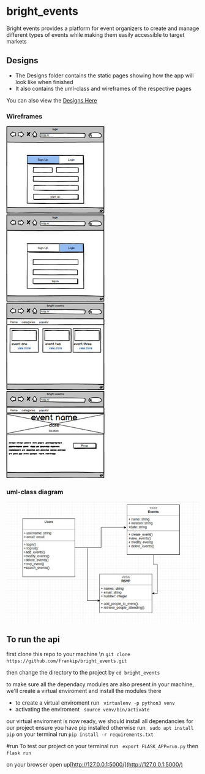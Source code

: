 # bright_events
Bright events provides a platform for event organizers to create and manage different types of events while making them easily accessible to target markets

## Designs ##
* The Designs folder contains the static pages showing how the app will look like when finished
* It also contains the uml-class and wireframes of the respective pages

You can also view the [Designs Here](https://confident-colden-f872a4.netlify.com/sign-in.html)

### Wireframes ###
![Alt sign-up](https://github.com/frankip/bright_events/blob/master/designs/wireframes/registration%20page.jpeg)
![Alt sign-in](https://github.com/frankip/bright_events/blob/master/designs/wireframes/login%20page.jpeg)
![Alt homepage](https://github.com/frankip/bright_events/blob/master/designs/wireframes/index.html.jpeg)
![Alt event details](https://github.com/frankip/bright_events/blob/master/designs/wireframes/details%20page.jpeg)

### uml-class diagram ###
![Alt Uml-diagram](https://github.com/frankip/bright_events/blob/master/designs/wireframes/uml.jpeg)

## To run the api  ##
first clone this repo to your machine \n
 ``` git clone https://github.com/frankip/bright_events.git ```

then change the directory to the project by 
``` cd bright_events ```

to make sure all the dependacy modules are also present in your machine,
we'll create a virtual enviroment and install the modules there

* to create a virtual enviroment run
    ``` virtualenv -p python3 venv```
* activating the enviroment
    ``` source venv/bin/activate```

our virtual enviroment is now ready, we should install all dependancies for our project
ensure you have pip installed otherwise 
run ``` sudo apt install pip```
on your terminal run
``` pip install -r requirements.txt ```

#run 
To test our project on your terminal run 
``` export FLASK_APP=run.py```
then 
``` flask run ```

on your browser open up[http://127.0.0.1:5000/](http://127.0.0.1:5000/)